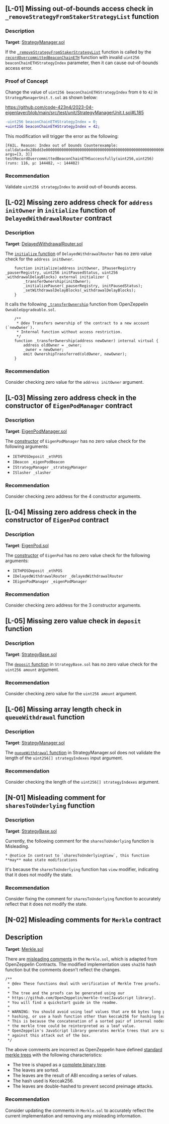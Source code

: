 ## [L-01] Missing out-of-bounds access check in `_removeStrategyFromStakerStrategyList` function

### Description

**Target**: [StrategyManager.sol](https://github.com/code-423n4/2023-04-eigenlayer/blob/main/src/contracts/core/StrategyManager.sol)

If the [`_removeStrategyFromStakerStrategyList`](https://github.com/code-423n4/2023-04-eigenlayer/blob/main/src/contracts/core/StrategyManager.sol#L715) function is called by the [`recordOvercommittedBeaconChainETH`](https://github.com/code-423n4/2023-04-eigenlayer/blob/main/src/contracts/core/StrategyManager.sol#L182) function with invalid `uint256 beaconChainETHStrategyIndex` parameter, then it can cause out-of-bounds access error.

### Proof of Concept

Change the value of `uint256 beaconChainETHStrategyIndex` from `0` to `42` in `StrategyManagerUnit.t.sol` as shown below:

https://github.com/code-423n4/2023-04-eigenlayer/blob/main/src/test/unit/StrategyManagerUnit.t.sol#L185

```diff
-uint256 beaconChainETHStrategyIndex = 0;
+uint256 beaconChainETHStrategyIndex = 42;
```

This modification will trigger the error as the following:

```text
[FAIL. Reason: Index out of bounds Counterexample: calldata=0x28bdd3e000000000000000000000000000000000000000000000000000000000000000030000000000000000000000000000000000000000000000000000000000000003, args=[3, 3]] testRecordOvercommittedBeaconChainETHSuccessfully(uint256,uint256) (runs: 116, μ: 144482, ~: 144482)
```

### Recommendation

Validate `uint256 strategyIndex` to avoid out-of-bounds access.

## [L-02] Missing zero address check for `address initOwner` in `initialize` function of `DelayedWithdrawalRouter` contract

### Description

**Target**: [DelayedWithdrawalRouter.sol](https://github.com/code-423n4/2023-04-eigenlayer/blob/main/src/contracts/pods/DelayedWithdrawalRouter.sol)

The [`initialize` function](https://github.com/code-423n4/2023-04-eigenlayer/blob/main/src/contracts/pods/DelayedWithdrawalRouter.sol#L50) of `DelayedWithdrawalRouter` has no zero value check for the `address initOwner`.

```solidity
    function initialize(address initOwner, IPauserRegistry _pauserRegistry, uint256 initPausedStatus, uint256 _withdrawalDelayBlocks) external initializer {
        _transferOwnership(initOwner);
        _initializePauser(_pauserRegistry, initPausedStatus);
        _setWithdrawalDelayBlocks(_withdrawalDelayBlocks);
    }
```

It calls the following [`_transferOwnership`](https://github.com/OpenZeppelin/openzeppelin-contracts-upgradeable/blob/6b9807b0639e1dd75e07fa062e9432eb3f35dd8c/contracts/access/OwnableUpgradeable.sol#L79-L87) function from OpenZeppelin `OwnableUpgradeable.sol`.

```solidity
    /**
     * @dev Transfers ownership of the contract to a new account (`newOwner`).
     * Internal function without access restriction.
     */
    function _transferOwnership(address newOwner) internal virtual {
        address oldOwner = _owner;
        _owner = newOwner;
        emit OwnershipTransferred(oldOwner, newOwner);
    }
```

### Recommendation

Consider checking zero value for the `address initOwner` argument.

## [L-03] Missing zero address check in the constructor of `EigenPodManager` contract

### Description

**Target**: [EigenPodManager.sol](httpshttps://github.com/code-423n4/2023-04-eigenlayer/blob/main/src/contracts/pods/EigenPodManager.sol)

The [constructor](https://github.com/code-423n4/2023-04-eigenlayer/blob/main/src/contracts/pods/EigenPodManager.sol#L76) of `EigenPodManager` has no zero value check for the following arguments:

- `IETHPOSDeposit _ethPOS`
- `IBeacon _eigenPodBeacon`
- `IStrategyManager _strategyManager`
- `ISlasher _slasher`

### Recommendation

Consider checking zero address for the 4 constructor arguments.

## [L-04] Missing zero address check in the constructor of `EigenPod` contract

### Description

**Target**: [EigenPod.sol](https://github.com/code-423n4/2023-04-eigenlayer/blob/main/src/contracts/pods/EigenPod.sol)

The [constructor](https://github.com/code-423n4/2023-04-eigenlayer/blob/main/src/contracts/pods/EigenPod.sol#L136) of `EigenPod` has no zero value check for the following arguments:

- `IETHPOSDeposit _ethPOS`
- `IDelayedWithdrawalRouter _delayedWithdrawalRouter`
- `IEigenPodManager _eigenPodManager`

### Recommendation

Consider checking zero address for the 3 constructor arguments.

## [L-05] Missing zero value check in `deposit` function

### Description

**Target**: [StrategyBase.sol](https://github.com/code-423n4/2023-04-eigenlayer/blob/main/src/contracts/strategies/StrategyBase.sol)

The [`deposit` function](https://github.com/code-423n4/2023-04-eigenlayer/blob/main/src/contracts/strategies/StrategyBase.sol#L78) in `StrategyBase.sol` has no zero value check for the `uint256 amount` argument.

### Recommendation

Consider checking zero value for the `uint256 amount` argument.

## [L-06] Missing array length check in `queueWithdrawal` function

### Description

**Target**: [StrategyManager.sol](https://github.com/code-423n4/2023-04-eigenlayer/blob/main/src/contracts/core/StrategyManager.sol)

The [`queueWithdrawal` function](https://github.com/code-423n4/2023-04-eigenlayer/blob/main/src/contracts/core/StrategyManager.sol#L329) in StrategyManager.sol does not validate the length of the `uint256[] strategyIndexes` input argument.

### Recommendation

Consider checking the length of the `uint256[] strategyIndexes` argument.

## [N-01] Misleading comment for `sharesToUnderlying` function

### Description

**Target**: [StrategyBase.sol](https://github.com/code-423n4/2023-04-eigenlayer/blob/main/src/contracts/strategies/StrategyBase.sol)

Currently, the following comment for the `sharesToUnderlying` function is Misleading.

```
* @notice In contrast to `sharesToUnderlyingView`, this function **may** make state modifications
```

It's because the `sharesToUnderlying` function has `view` modifier, indicating that it does not modify the state.

### Recommendation

Consider fixing the comment for `sharesToUnderlying` function to accurately reflect that it does not modify the state.

## [N-02] Misleading comments for `Merkle` contract

## Description

**Target**: [Merkle.sol](https://github.com/code-423n4/2023-04-eigenlayer/blob/main/src/contracts/libraries/Merkle.sol)

There are [misleading comments](https://github.com/code-423n4/2023-04-eigenlayer/blob/main/src/contracts/libraries/Merkle.sol#L6-L19) in the `Merkle.sol`, which is adapted from OpenZeppelin Contracts. The modified implementation uses `sha256` hash function but the comments doesn't reflect the changes.

```diff
/**
 * @dev These functions deal with verification of Merkle Tree proofs.
 *
 * The tree and the proofs can be generated using our
 * https://github.com/OpenZeppelin/merkle-tree[JavaScript library].
 * You will find a quickstart guide in the readme.
 *
 * WARNING: You should avoid using leaf values that are 64 bytes long prior to
 * hashing, or use a hash function other than keccak256 for hashing leaves.
 * This is because the concatenation of a sorted pair of internal nodes in
 * the merkle tree could be reinterpreted as a leaf value.
 * OpenZeppelin's JavaScript library generates merkle trees that are safe
 * against this attack out of the box.
 */
```

The above comments are incorrect as OpenZeppelin have defined [standard merkle trees](https://github.com/OpenZeppelin/merkle-tree/blob/7dbf9a11cd69a0cfabf9cca4dbae37d14d30e1a6/README.md#standard-merkle-trees) with the following characteristics:

- The tree is shaped as a [complete binary tree](https://xlinux.nist.gov/dads/HTML/completeBinaryTree.html).
- The leaves are sorted.
- The leaves are the result of ABI encoding a series of values.
- The hash used is Keccak256.
- The leaves are double-hashed to prevent second preimage attacks.

### Recommendation

Consider updating the comments in `Merkle.sol` to accurately reflect the current implementation and removing any misleading information.
